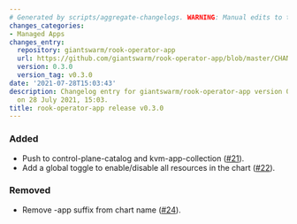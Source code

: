 ```yaml
---
# Generated by scripts/aggregate-changelogs. WARNING: Manual edits to this files will be overwritten.
changes_categories:
- Managed Apps
changes_entry:
  repository: giantswarm/rook-operator-app
  url: https://github.com/giantswarm/rook-operator-app/blob/master/CHANGELOG.md#030---2021-07-28
  version: 0.3.0
  version_tag: v0.3.0
date: '2021-07-28T15:03:43'
description: Changelog entry for giantswarm/rook-operator-app version 0.3.0, published
  on 28 July 2021, 15:03.
title: rook-operator-app release v0.3.0
---
```


### Added
- Push to control-plane-catalog and kvm-app-collection ([#21](https://github.com/giantswarm/rook-operator-app/pull/21)).
- Add a global toggle to enable/disable all resources in the chart ([#22](https://github.com/giantswarm/rook-operator-app/pull/22)).
### Removed
- Remove -app suffix from chart name ([#24](https://github.com/giantswarm/rook-operator-app/pull/24)).

